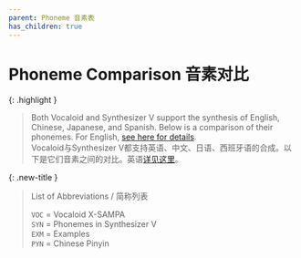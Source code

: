 ```yaml
---
parent: Phoneme 音素表
has_children: true
---
```


# Phoneme Comparison 音素对比

{: .highlight }
> Both Vocaloid and Synthesizer V support the synthesis of English, Chinese, Japanese, and Spanish. Below is a comparison of their phonemes. For English, [see here for details](https://arpasing.neocities.org/en/resources/phoneme-chart).  
> Vocaloid与Synthesizer V都支持英语、中文、日语、西班牙语的合成。以下是它们音素之间的对比。英语[详见这里](https://arpasing.neocities.org/zs/resources/phoneme-chart)。

{: .new-title }
> List of Abbreviations / 简称列表
>
> `VOC` = Vocaloid X-SAMPA  
> `SYN` = Phonemes in Synthesizer V  
> `EXM` = Examples  
> `PYN` = Chinese Pinyin  






